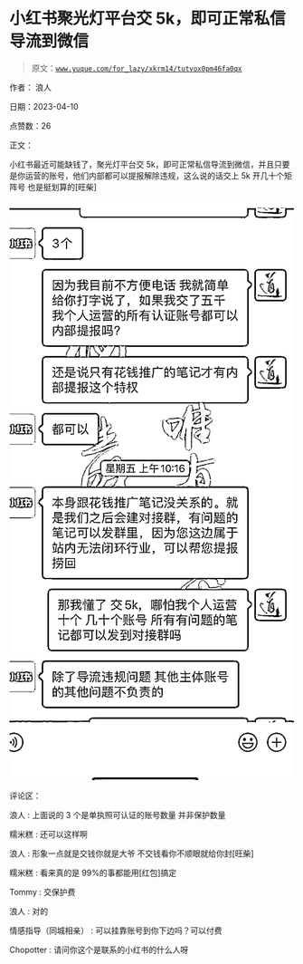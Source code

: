 # 小红书聚光灯平台交 5k，即可正常私信导流到微信

> 原文：[`www.yuque.com/for_lazy/xkrm14/tutvox0pm46fa0qx`](https://www.yuque.com/for_lazy/xkrm14/tutvox0pm46fa0qx)

作者： 浪人

日期：2023-04-10

点赞数：26

正文：

小红书最近可能缺钱了，聚光灯平台交 5k，即可正常私信导流到微信，并且只要是你运营的账号，他们内部都可以提报解除违规，这么说的话交上 5k 开几十个矩阵号 也是挺划算的[旺柴]

![](img/fa73169fd76e2a907d620f35962bfc82.png)

评论区：

浪人 : 上面说的 3 个是单执照可认证的账号数量 并非保护数量

糯米糕 : 还可以这样啊

浪人 : 形象一点就是交钱你就是大爷 不交钱看你不顺眼就给你封[旺柴]

糯米糕 : 看来真的是 99%的事都能用[红包]搞定

Tommy : 交保护费

浪人 : 对的

情感指导（同城相亲） : 可以挂靠账号到你下边吗？可以付费

Chopotter : 请问你这个是联系的小红书的什么人呀



